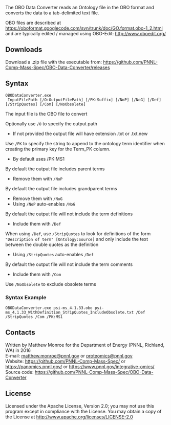 The OBO Data Converter reads an Ontology file in the OBO format and converts the data to a tab-delimited text file.

OBO files are described at https://oboformat.googlecode.com/svn/trunk/doc/GO.format.obo-1_2.html
and are typically edited / managed using OBO-Edit: http://www.oboedit.org/

## Downloads

Download a .zip file with the executable from:
https://github.com/PNNL-Comp-Mass-Spec/OBO-Data-Converter/releases

## Syntax

```
OBODataConverter.exe
 InputFilePath [/O:OutputFilePath] [/PK:Suffix] [/NoP] [/NoG] [/Def] [/StripQuotes] [/Com] [/NoObsolete]
```

The input file is the OBO file to convert

Optionally use `/O` to specify the output path
* If not provided the output file will have extension .txt or .txt.new

Use `/PK` to specify the string to append to the ontology term identifier 
when creating the primary key for the Term_PK column. 
* By default uses /PK:MS1

By default the output file includes parent terms
* Remove them with `/NoP`

By default the output file includes grandparent terms
* Remove them with `/NoG`
* Using `/NoP` auto-enables `/NoG`

By default the output file will not include the term definitions
* Include them with `/Def`

When using `/Def`, use `/StripQuotes` to look for definitions of the form
`"Description of term" [Ontology:Source]` and only include the text between the double quotes as the definition
* Using `/StripQuotes` auto-enables `/Def`

By default the output file will not include the term comments
* Include them with `/Com`

Use `/NoObsolete` to exclude obsolete terms

### Syntax Example

```
OBODataConverter.exe psi-ms_4.1.33.obo psi-ms_4.1.33_WithDefinition_StripQuotes_IncludeObsolete.txt /Def /StripQuotes /Com /PK:MS1
```


## Contacts

Written by Matthew Monroe for the Department of Energy (PNNL, Richland, WA) in 2016 \
E-mail: matthew.monroe@pnnl.gov or proteomics@pnnl.gov \
Website: https://github.com/PNNL-Comp-Mass-Spec/ or https://panomics.pnnl.gov/ or https://www.pnnl.gov/integrative-omics/
Source code: https://github.com/PNNL-Comp-Mass-Spec/OBO-Data-Converter

## License

Licensed under the Apache License, Version 2.0; you may not use this program except 
in compliance with the License.  You may obtain a copy of the License at 
http://www.apache.org/licenses/LICENSE-2.0
